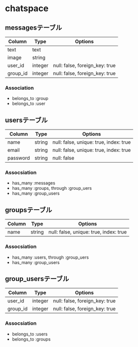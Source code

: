 # chatspace

## messagesテーブル

|Column|Type|Options|
|------|----|-------|
|text|text|
|image|string|
|user_id|integer|null: false, foreign_key: true|
|group_id|integer|null: false, foreign_key: true|

### Association
- belongs_to :group
- belongs_to :user


## usersテーブル

|Column|Type|Options|
|------|----|-------|
|name|string|null: false, unique: true, index: true|
|email|string|null: false, unique: true, index: true|
|password|string|null: false|

### Assocsiation
- has_many :messages
- has_many :groups, through :group_uers
- has_many :group_users


## groupsテーブル

|Column|Type|Options|
|------|----|-------|
|name|string|null: false, unique: true, index: true|

### Assocsiation
- has_many :users, through :group_uers
- has_many :group_users


## group_usersテーブル

|Column|Type|Options|
|------|----|-------|
|user_id|integer|null: false, foreign_key: true|
|group_id|integer|null: false, foreign_key: true|

### Assocsiation
- belongs_to :users
- belongs_to :groups
